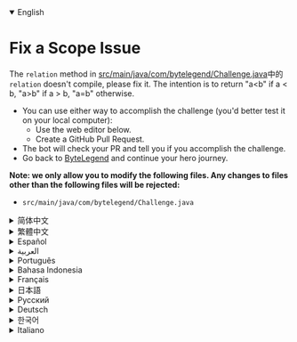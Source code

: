 <details open='true'>
<summary>English</summary>

# Fix a Scope Issue

The `relation` method in [src/main/java/com/bytelegend/Challenge.java](https://github.com/ByteLegendQuest/java-fix-local-variable-scope/blob/main/src/main/java/com/bytelegend/Challenge.java)中的`relation` doesn't compile, please fix it.
The intention is to return "a<b" if a < b, "a>b" if a > b, "a=b" otherwise.

- You can use either way to accomplish the challenge (you'd better test it on your local computer):
  - Use the web editor below.
  - Create a GitHub Pull Request.
- The bot will check your PR and tell you if you accomplish the challenge.
- Go back to [ByteLegend](https://bytelegend.com) and continue your hero journey.


**Note: we only allow you to modify the following files.
Any changes to files other than the following files will be rejected:**

- `src/main/java/com/bytelegend/Challenge.java`
</details>

<details>
<summary>简体中文</summary>

# 修复一个变量<ruby>作用域<rt>Scope</rt></ruby>问题

[src/main/java/com/bytelegend/Challenge.java](https://github.com/ByteLegendQuest/java-fix-local-variable-scope/blob/main/src/main/java/com/bytelegend/Challenge.java)中的`relation`方法无法编译，请修复之。
该方法的意图是在a < b时返回字符串"a<b"，在a > b时返回字符串"a>b"，否则返回"a=b"。

- 你可以使用任意一种方法完成挑战（最好先在自己的本地电脑上测试通过）：
  - 使用下面的网页编辑器。
  - 创建一个GitHub Pull Request。
- 机器人将会检查你的回答，告诉你是否通过了挑战。
- 回到[字节传说](https://bytelegend.com)，然后继续你的英雄旅程。


**注意：我们只允许您修改以下文件，任何对其他文件的修改都会被拒绝：**

- `src/main/java/com/bytelegend/Challenge.java`
</details>

<details>
<summary>繁體中文</summary>

<h1>修復範圍問題</h1><p>該<code class="notranslate">relation</code>的方法<a href="https://github.com/ByteLegendQuest/java-fix-local-variable-scope/blob/main/src/main/java/com/bytelegend/Challenge.java" target="_blank">的src / main / JAVA / COM / bytelegend / Challenge.java</a>中的<code class="notranslate">relation</code>不能編譯，請修復它。目的是如果 a &lt; b 返回“a&lt;b”，如果 a &gt; b 返回“a&gt;b”，否則返回“a=b”。</p><ul><li>您可以使用任何一種方式來完成挑戰（最好在本地計算機上進行測試）：<ul><li>使用下面的網絡編輯器。</li><li>創建 GitHub 拉取請求。</li></ul></li><li>機器人將檢查您的 PR 並告訴您是否完成了挑戰。</li><li>回到<a href="https://bytelegend.com" target="_blank">ByteLegend</a> ，繼續你的英雄之旅。</li></ul><p><strong>注意：我們只允許您修改以下文件。對以下文件以外的文件的任何更改都將被拒絕：</strong></p><ul><li> <code class="notranslate">src/main/java/com/bytelegend/Challenge.java</code></li></ul></details>

<details>
<summary>Español</summary>

<h1>Solucionar un problema de alcance</h1><p> La <code class="notranslate">relation</code> método en <a href="https://github.com/ByteLegendQuest/java-fix-local-variable-scope/blob/main/src/main/java/com/bytelegend/Challenge.java" target="_blank">src / main / java / com / bytelegend / Challenge.java</a>中的<code class="notranslate">relation</code> no se compila, por favor arreglarlo. La intención es devolver &quot;a &lt;b&quot; si a &lt;b, &quot;a&gt; b&quot; si a&gt; b, &quot;a = b&quot; en caso contrario.</p><ul><li> Puede usar cualquiera de las dos formas para lograr el desafío (será mejor que lo pruebe en su computadora local):<ul><li> Utilice el editor web a continuación.</li><li> Cree una solicitud de extracción de GitHub.</li></ul></li><li> El bot comprobará tus relaciones públicas y te dirá si logras el desafío.</li><li> Vuelve a <a href="https://bytelegend.com" target="_blank">ByteLegend</a> y continúa tu viaje de héroe.</li></ul><p> <strong>Nota: solo le permitimos modificar los siguientes archivos. Se rechazará cualquier cambio en archivos que no sean los siguientes:</strong></p><ul><li> <code class="notranslate">src/main/java/com/bytelegend/Challenge.java</code></li></ul></details>

<details>
<summary>العربية</summary>

<h1 style=";text-align:right;direction:rtl">إصلاح مشكلة النطاق</h1><p style=";text-align:right;direction:rtl"> و <code class="notranslate">relation</code> الأسلوب في <a href="https://github.com/ByteLegendQuest/java-fix-local-variable-scope/blob/main/src/main/java/com/bytelegend/Challenge.java" target="_blank">SRC / الرئيسية / جافا / كوم / bytelegend / Challenge.java</a>中的<code class="notranslate">relation</code> لا تجمع، يرجى إصلاحه. والقصد من ذلك هو إرجاع &quot;أ &lt;ب&quot; إذا كانت أ &lt;ب ، &quot;أ&gt; ب&quot; إذا أ&gt; ب ، &quot;أ = ب&quot; بخلاف ذلك.</p><ul style=";text-align:right;direction:rtl"><li style=";text-align:right;direction:rtl"> يمكنك استخدام أي من الطريقتين لإنجاز التحدي (من الأفضل اختباره على جهاز الكمبيوتر المحلي الخاص بك):<ul style=";text-align:right;direction:rtl"><li style=";text-align:right;direction:rtl"> استخدم محرر الويب أدناه.</li><li style=";text-align:right;direction:rtl"> إنشاء طلب سحب على GitHub.</li></ul></li><li style=";text-align:right;direction:rtl"> سيتحقق الروبوت من العلاقات العامة الخاصة بك ويخبرك إذا أنجزت التحدي.</li><li style=";text-align:right;direction:rtl"> ارجع إلى <a href="https://bytelegend.com" target="_blank">ByteLegend وتابع</a> رحلة بطلك.</li></ul><p style=";text-align:right;direction:rtl"> <strong>ملاحظة: نسمح لك فقط بتعديل الملفات التالية. سيتم رفض أي تغييرات يتم إجراؤها على الملفات بخلاف الملفات التالية:</strong></p><ul style=";text-align:right;direction:rtl"><li style=";text-align:right;direction:rtl"> <code class="notranslate">src/main/java/com/bytelegend/Challenge.java</code></li></ul></details>

<details>
<summary>Português</summary>

<h1>Corrigir um problema de escopo</h1><p> O método de <code class="notranslate">relation</code> <a href="https://github.com/ByteLegendQuest/java-fix-local-variable-scope/blob/main/src/main/java/com/bytelegend/Challenge.java" target="_blank">em src / main / java / com / bytelegend / Challenge.java</a>中 的<code class="notranslate">relation</code> não compila, por favor, corrija-o. A intenção é retornar &quot;a &lt;b&quot; se a &lt;b, &quot;a&gt; b&quot; se a&gt; b, &quot;a = b&quot; caso contrário.</p><ul><li> Você pode usar qualquer uma das formas para cumprir o desafio (é melhor você testá-lo em seu computador local):<ul><li> Use o editor da web abaixo.</li><li> Crie uma solicitação pull do GitHub.</li></ul></li><li> O bot verificará seu PR e lhe dirá se você cumpriu o desafio.</li><li> Volte para <a href="https://bytelegend.com" target="_blank">ByteLegend</a> e continue sua jornada de herói.</li></ul><p> <strong>Nota: nós apenas permitimos que você modifique os seguintes arquivos. Quaisquer alterações em arquivos que não sejam os seguintes serão rejeitadas:</strong></p><ul><li> <code class="notranslate">src/main/java/com/bytelegend/Challenge.java</code></li></ul></details>

<details>
<summary>Bahasa Indonesia</summary>

<h1>Perbaiki Masalah Cakupan</h1><p> Metode <code class="notranslate">relation</code> <a href="https://github.com/ByteLegendQuest/java-fix-local-variable-scope/blob/main/src/main/java/com/bytelegend/Challenge.java" target="_blank">di src/main/Java/com/bytelegend/Challenge.java</a>中的<code class="notranslate">relation</code> tidak dapat dikompilasi, harap perbaiki. Tujuannya adalah untuk mengembalikan &quot;a&lt;b&quot; jika a &lt; b, &quot;a&gt;b&quot; jika a &gt; b, &quot;a=b&quot; sebaliknya.</p><ul><li> Anda dapat menggunakan salah satu cara untuk menyelesaikan tantangan (sebaiknya Anda mengujinya di komputer lokal Anda):<ul><li> Gunakan editor web di bawah ini.</li><li> Buat Permintaan Tarik GitHub.</li></ul></li><li> Bot akan memeriksa PR Anda dan memberi tahu Anda jika Anda menyelesaikan tantangan.</li><li> Kembali ke <a href="https://bytelegend.com" target="_blank">ByteLegend</a> dan lanjutkan perjalanan pahlawan Anda.</li></ul><p> <strong>Catatan: kami hanya mengizinkan Anda untuk mengubah file berikut. Setiap perubahan pada file selain file berikut akan ditolak:</strong></p><ul><li> <code class="notranslate">src/main/java/com/bytelegend/Challenge.java</code></li></ul></details>

<details>
<summary>Français</summary>

<h1>Résoudre un problème de portée</h1><p> La méthode de <code class="notranslate">relation</code> <a href="https://github.com/ByteLegendQuest/java-fix-local-variable-scope/blob/main/src/main/java/com/bytelegend/Challenge.java" target="_blank">dans src/main/java/com/bytelegend/Challenge.java</a>中的<code class="notranslate">relation</code> ne se compile pas, veuillez la corriger. L&#39;intention est de retourner &quot;a&lt;b&quot; si a &lt; b, &quot;a&gt;b&quot; si a &gt; b, &quot;a=b&quot; sinon.</p><ul><li> Vous pouvez utiliser l&#39;une ou l&#39;autre manière pour relever le défi (vous feriez mieux de le tester sur votre ordinateur local) :<ul><li> Utilisez l&#39;éditeur Web ci-dessous.</li><li> Créez une demande d&#39;extraction GitHub.</li></ul></li><li> Le bot vérifiera votre PR et vous dira si vous réussissez le défi.</li><li> Retournez à <a href="https://bytelegend.com" target="_blank">ByteLegend</a> et continuez votre voyage de héros.</li></ul><p> <strong>Remarque : nous vous permettons uniquement de modifier les fichiers suivants. Toute modification apportée aux fichiers autres que les fichiers suivants sera rejetée :</strong></p><ul><li> <code class="notranslate">src/main/java/com/bytelegend/Challenge.java</code></li></ul></details>

<details>
<summary>日本語</summary>

<h1>スコープの問題を修正する</h1><p><a href="https://github.com/ByteLegendQuest/java-fix-local-variable-scope/blob/main/src/main/java/com/bytelegend/Challenge.java" target="_blank">src / main / java / com / bytelegend /Challenge.java</a>中的<code class="notranslate">relation</code>の<code class="notranslate">relation</code>メソッドがコンパイルされません。修正してください。意図は、a &lt;bの場合は「a &lt;b」、a&gt; bの場合は「a&gt; b」、それ以外の場合は「a = b」を返すことです。</p><ul><li>どちらの方法でもチャレンジを達成できます（ローカルコンピューターでテストすることをお勧めします）。<ul><li>以下のWebエディタを使用してください。</li><li> GitHubプルリクエストを作成します。</li></ul></li><li>ボットはPRをチェックし、チャレンジを達成したかどうかを通知します。</li><li> <a href="https://bytelegend.com" target="_blank">ByteLegendに</a>戻り、ヒーローの旅を続けてください。</li></ul><p><strong>注：変更できるのは次のファイルのみです。次のファイル以外のファイルへの変更は拒否されます。</strong></p><ul><li> <code class="notranslate">src/main/java/com/bytelegend/Challenge.java</code></li></ul></details>

<details>
<summary>Русский</summary>

<h1>Исправить проблему с областью действия</h1><p> <code class="notranslate">relation</code> метод в <a href="https://github.com/ByteLegendQuest/java-fix-local-variable-scope/blob/main/src/main/java/com/bytelegend/Challenge.java" target="_blank">SRC / главная / Java / COM / bytelegend / Challenge.java</a>中的<code class="notranslate">relation</code> не обобщать, пожалуйста , исправить ее. Намерение состоит в том, чтобы вернуть «a &lt;b», если a &lt;b, «a&gt; b», если a&gt; b, «a = b» в противном случае.</p><ul><li> Вы можете использовать любой способ решения задачи (лучше протестируйте его на своем локальном компьютере):<ul><li> Воспользуйтесь веб-редактором ниже.</li><li> Создайте запрос на извлечение GitHub.</li></ul></li><li> Бот проверит ваш PR и скажет, справитесь ли вы с задачей.</li><li> Вернитесь в <a href="https://bytelegend.com" target="_blank">ByteLegend</a> и продолжите свой путь героя.</li></ul><p> <strong>Примечание: мы разрешаем вам изменять только следующие файлы. Любые изменения в файлах, кроме следующих, будут отклонены:</strong></p><ul><li> <code class="notranslate">src/main/java/com/bytelegend/Challenge.java</code></li></ul></details>

<details>
<summary>Deutsch</summary>

<h1>Beheben eines Bereichsproblems</h1><p> Die <code class="notranslate">relation</code> in <a href="https://github.com/ByteLegendQuest/java-fix-local-variable-scope/blob/main/src/main/java/com/bytelegend/Challenge.java" target="_blank">src/main/java/com/bytelegend/Challenge.java</a>中的<code class="notranslate">relation</code> kompiliert nicht, bitte behebe sie. Die Absicht ist, &quot;a&lt;b&quot; zurückzugeben, wenn a &lt; b, &quot;a&gt;b&quot;, wenn a &gt; b, andernfalls &quot;a=b&quot;.</p><ul><li> Sie können die Herausforderung auf beide Arten meistern (am besten testen Sie sie auf Ihrem lokalen Computer):<ul><li> Verwenden Sie den untenstehenden Web-Editor.</li><li> Erstellen Sie eine GitHub-Pull-Anfrage.</li></ul></li><li> Der Bot überprüft Ihre PR und teilt Ihnen mit, ob Sie die Herausforderung meistern.</li><li> Gehen Sie zurück zu <a href="https://bytelegend.com" target="_blank">ByteLegend</a> und setzen Sie Ihre Heldenreise fort.</li></ul><p> <strong>Hinweis: Wir erlauben Ihnen nur, die folgenden Dateien zu ändern. Alle Änderungen an Dateien, die nicht die folgenden Dateien sind, werden abgelehnt:</strong></p><ul><li> <code class="notranslate">src/main/java/com/bytelegend/Challenge.java</code></li></ul></details>

<details>
<summary>한국어</summary>

<h1>범위 문제 수정</h1><p> <a href="https://github.com/ByteLegendQuest/java-fix-local-variable-scope/blob/main/src/main/java/com/bytelegend/Challenge.java" target="_blank">src/main/java/com/bytelegend/Challenge.java</a>中的<code class="notranslate">relation</code> 의 <code class="notranslate">relation</code> 메소드가 컴파일되지 않습니다. 수정해주세요. 의도는 &lt; b이면 &quot;a&lt;b&quot;, &gt; b이면 &quot;a&gt;b&quot;, 그렇지 않으면 &quot;a=b&quot;를 반환하는 것입니다.</p><ul><li> 두 가지 방법 중 하나를 사용하여 도전 과제를 수행할 수 있습니다(로컬 컴퓨터에서 테스트하는 것이 좋습니다).<ul><li> 아래 웹 편집기를 사용하십시오.</li><li> GitHub 풀 요청을 만듭니다.</li></ul></li><li> 봇은 PR을 확인하고 도전 과제를 달성했는지 알려줍니다.</li><li> <a href="https://bytelegend.com" target="_blank">ByteLegend로</a> 돌아가 영웅 여정을 계속하세요.</li></ul><p> <strong>참고: 다음 파일만 수정할 수 있습니다. 다음 파일 이외의 파일에 대한 모든 변경 사항은 거부됩니다.</strong></p><ul><li> <code class="notranslate">src/main/java/com/bytelegend/Challenge.java</code></li></ul></details>

<details>
<summary>Italiano</summary>

<h1>Risolvere un problema di ambito</h1><p> Il metodo di <code class="notranslate">relation</code> <a href="https://github.com/ByteLegendQuest/java-fix-local-variable-scope/blob/main/src/main/java/com/bytelegend/Challenge.java" target="_blank">in src/main/java/com/bytelegend/Challenge.java</a>中的<code class="notranslate">relation</code> non viene compilato, correggilo. L&#39;intenzione è di restituire &quot;a&lt;b&quot; se a &lt;b, &quot;a&gt;b&quot; se a &gt; b, &quot;a=b&quot; altrimenti.</p><ul><li> Puoi utilizzare entrambi i modi per completare la sfida (farai meglio a testarlo sul tuo computer locale):<ul><li> Usa l&#39;editor web qui sotto.</li><li> Crea una richiesta pull GitHub.</li></ul></li><li> Il bot controllerà il tuo PR e ti dirà se hai portato a termine la sfida.</li><li> Torna su <a href="https://bytelegend.com" target="_blank">ByteLegend</a> e continua il tuo viaggio da eroe.</li></ul><p> <strong>Nota: ti permettiamo di modificare solo i seguenti file. Qualsiasi modifica ai file diversi dai seguenti file verrà rifiutata:</strong></p><ul><li> <code class="notranslate">src/main/java/com/bytelegend/Challenge.java</code></li></ul></details>
